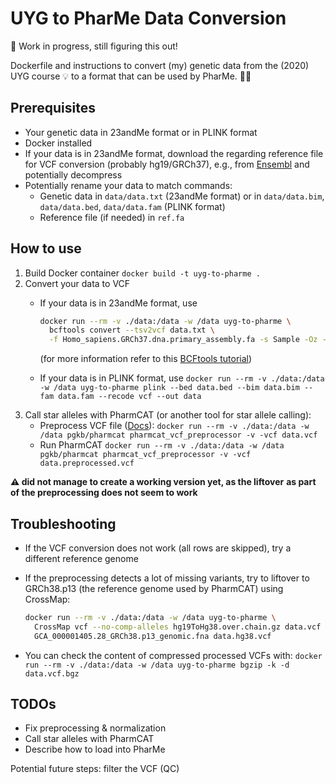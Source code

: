 # UYG to PharMe Data Conversion

🚧 Work in progress, still figuring this out!

Dockerfile and instructions to convert (my) genetic data from the (2020) UYG
course :bulb: to a format that can be used by PharMe. :dna::pill:

## Prerequisites

* Your genetic data in 23andMe format or in PLINK format
* Docker installed
* If your data is in 23andMe format, download the regarding reference file for
  VCF conversion (probably hg19/GRCh37), e.g., from
  [Ensembl](https://ftp.ensembl.org/pub/grch37/current/fasta/homo_sapiens/dna/Homo_sapiens.GRCh37.dna.primary_assembly.fa.gz)
  and potentially decompress
* Potentially rename your data to match commands:
  * Genetic data in `data/data.txt` (23andMe format) or in
    `data/data.bim`, `data/data.bed`, `data/data.fam` (PLINK format)
  * Reference file (if needed) in `ref.fa`

## How to use

1. Build Docker container `docker build -t uyg-to-pharme .`
2. Convert your data to VCF
   * If your data is in 23andMe format, use

     ```bash
     docker run --rm -v ./data:/data -w /data uyg-to-pharme \
       bcftools convert --tsv2vcf data.txt \
       -f Homo_sapiens.GRCh37.dna.primary_assembly.fa -s Sample -Oz -o data.vcf
     ```

     (for more information refer to this
     [BCFtools tutorial](https://samtools.github.io/bcftools/howtos/convert.html))
   * If your data is in PLINK format, use
     `docker run --rm -v ./data:/data -w /data uyg-to-pharme plink --bed data.bed --bim data.bim --fam data.fam --recode vcf --out data`
3. Call star alleles with PharmCAT (or another tool for star allele calling):
   * Preprocess VCF file ([Docs](https://pharmcat.org/using/VCF-Preprocessor/)):
     `docker run --rm -v ./data:/data -w /data pgkb/pharmcat pharmcat_vcf_preprocessor -v -vcf data.vcf`
   * Run PharmCAT
     `docker run --rm -v ./data:/data -w /data pgkb/pharmcat pharmcat_vcf_preprocessor -v -vcf data.preprocessed.vcf`

**:warning: did not manage to create a working version yet, as the liftover**
**as part of the preprocessing does not seem to work**

## Troubleshooting

* If the VCF conversion does not work (all rows are skipped), try a different
  reference genome
* If the preprocessing detects a lot of missing variants, try to liftover to
  GRCh38.p13 (the reference genome used by PharmCAT) using CrossMap:
  
  ```bash
  docker run --rm -v ./data:/data -w /data uyg-to-pharme \
    CrossMap vcf --no-comp-alleles hg19ToHg38.over.chain.gz data.vcf \
    GCA_000001405.28_GRCh38.p13_genomic.fna data.hg38.vcf
  ```

* You can check the content of compressed processed VCFs with:
  `docker run --rm -v ./data:/data -w /data uyg-to-pharme bgzip -k -d data.vcf.bgz`

## TODOs

* Fix preprocessing & normalization
* Call star alleles with PharmCAT
* Describe how to load into PharMe

Potential future steps: filter the VCF (QC)
